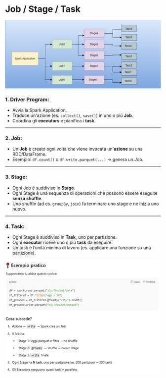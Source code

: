 # Job / Stage / Task

![Alt text](Spark_img/job_stage_taks.png)

### 1. **Driver Program**:

- Avvia la Spark Application.
- Traduce un'azione (es. `collect()`, `save()`) in uno o più **Job**.
- Coordina gli **executors** e pianifica i **task**.

---

### 2. **Job**:

- Un **Job** è creato ogni volta che viene invocata un'**azione** su una RDD/DataFrame.
- Esempio: `df.count()` o `df.write.parquet(...)` → genera un Job.

---

### 3. **Stage**:

- Ogni Job è suddiviso in **Stage**.
- Ogni Stage è una sequenza di operazioni che possono essere eseguite **senza shuffle**.
- Uno shuffle (ad es. `groupBy`, `join`) fa terminare uno stage e ne inizia uno nuovo.

---

### 4. **Task**:

- Ogni Stage è suddiviso in **Task**, uno per partizione.
- Ogni **executor** riceve uno o più **task** da eseguire.
- Un task è l’unità minima di lavoro (es. applicare una funzione su una partizione).

![Alt text](Spark_img/job_stage_task_example.png)